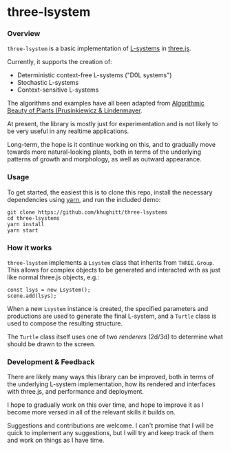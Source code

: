 three-lsystem
=============

### Overview

`three-lsystem` is a basic implementation of
[L-systems](https://en.wikipedia.org/wiki/L-system) in [three.js](https://threejs.org/).

Currently, it supports the creation of:

- Deterministic context-free L-systems ("D0L systems")
- Stochastic L-systems
- Context-sensitive L-systems

The algorithms and examples have all been adapted from [Algorithmic Beauty of Plants
(Prusinkiewicz & Lindenmayer](http://algorithmicbotany.org/papers/abop/abop.pdf).

At present, the library is mostly just for experimentation and is not likely to be very
useful in any realtime applications.

Long-term, the hope is it continue working on this, and to gradually move towards more
natural-looking plants, both in terms of the underlying patterns of growth and
morphology, as well as outward appearance.

### Usage

To get started, the easiest this is to clone this repo, install the necessary
dependencies using [yarn](https://yarnpkg.com/), and run the included demo:

```
git clone https://github.com/khughitt/three-lsystems
cd three-lsystems
yarn install
yarn start
```

### How it works

`three-lsystem` implements a `Lsystem` class that inherits from `THREE.Group`.
This allows for complex objects to be generated and interacted with as just like normal
three.js objects, e.g.:

```
const lsys = new Lsystem();
scene.add(lsys);
```

When a new `Lsystem` instance is created, the specified parameters and productions are
used to generate the final L-system, and a `Turtle` class is used to compose the
resulting structure.

The `Turtle` class itself uses one of two _renderers_ (2d/3d) to determine what should
be drawn to the screen.

### Development & Feedback

There are likely many ways this library can be improved, both in terms of the underlying
L-system implementation, how its rendered and interfaces with three.js, and performance
and deployment.

I hope to gradually work on this over time, and hope to improve it as I become more
versed in all of the relevant skills it builds on.

Suggestions and contributions are welcome. I can't promise that I will be quick to
implement any suggestions, but I will try and keep track of them and work on things as I
have time.
